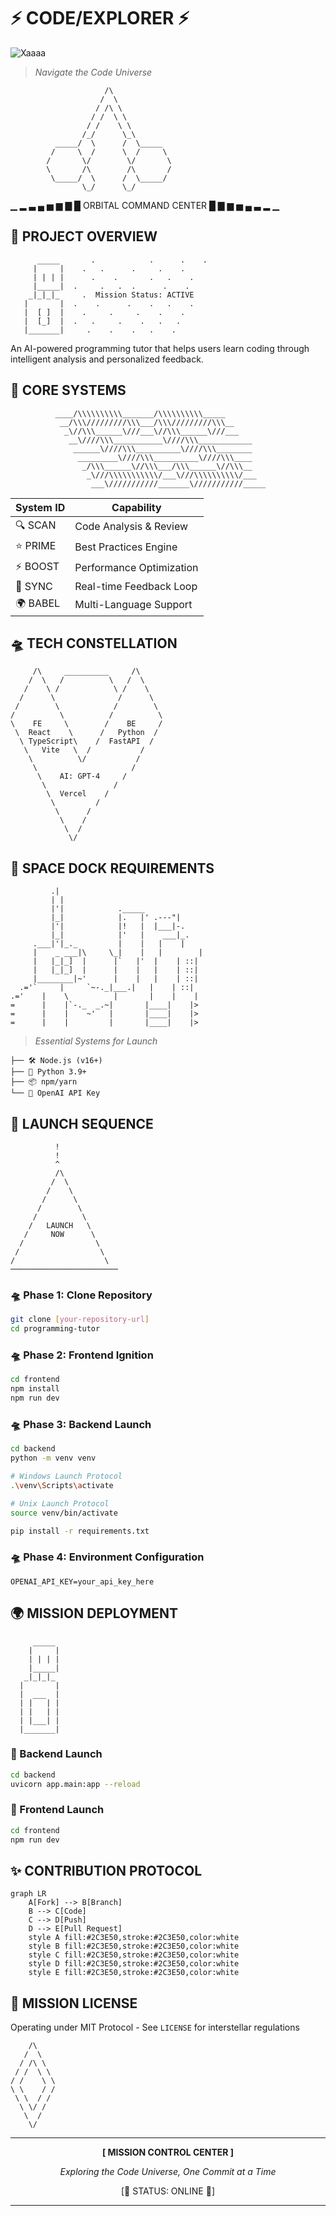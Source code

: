 # ⚡ CODE/EXPLORER ⚡

![Xaaaa](https://github.com/user-attachments/assets/c43eadcd-6d93-4ee9-92a8-8c526fbffb18)

> *Navigate the Code Universe*

```
                     /\
                    /  \
                   / /\ \
                  / /  \ \
                 / /    \ \
                /_/      \_\
          _____/  \      /  \_____
         /     \  /      \  /     \
        /       \/        \/       \
        \       /\        /\       /
         \_____/  \      /  \_____/
                \_/      \_/
```

▁ ▂ ▃ ▄ ▅ ▆ ▇ █ ORBITAL COMMAND CENTER █ ▇ ▆ ▅ ▄ ▃ ▂ ▁

## 🚀 PROJECT OVERVIEW
```
      _____       .            .      .    .
     |     |    .   .      .     .    .  
     | | | |      .    .       .   .    .  
     |_____|  .     .   .  .      .    .
    _|_|_|_     .  Mission Status: ACTIVE   
   |       |  .    .      .    .   .    . 
   |  [ ]  |    .     .     .    .    .
   |  [_]  |  .   .     .    .   .   .
   |_______|     .    .    .   .    .
```

An AI-powered programming tutor that helps users learn coding through intelligent analysis and personalized feedback.

## 💫 CORE SYSTEMS
```
          ____/\\\\\\\\\\_______/\\\\\\\\\\_____        
           __/\\\/////////\\\___/\\\/////////\\\__       
            _\//\\\______\///___\//\\\______\///___      
             __\////\\\___________\////\\\____________     
              ______\////\\\__________\////\\\________    
               _________\////\\\__________\////\\\____   
                _/\\\______\//\\\___/\\\______\//\\\__  
                 _\///\\\\\\\\\\\/___\///\\\\\\\\\\/___ 
                  ___\///////////_______\///////////_____
```

| System ID | Capability |
|-----------|------------|
| 🔍 SCAN   | Code Analysis & Review |
| ⭐ PRIME  | Best Practices Engine |
| ⚡ BOOST  | Performance Optimization |
| 🔄 SYNC   | Real-time Feedback Loop |
| 🌍 BABEL  | Multi-Language Support |

## 🛸 TECH CONSTELLATION
```
     /\     __________     /\
    /  \   /          \   /  \
   /    \ /            \ /    \
  /      \              /      \
 /        \            /        \
/          \          /          \
\    FE     \        /    BE     /
 \  React    \      /   Python  /
  \ TypeScript\    /  FastAPI  /
   \   Vite   \  /           /
    \          \/           /
     \                     /
      \    AI: GPT-4     /
       \               /
        \  Vercel    /
         \         /
          \      /
           \    /
            \  /
             \/
```

## 🌌 SPACE DOCK REQUIREMENTS
```
         .|
         | |
         |'|            ._____
         |_|            |.   |' .---"|
         |'|            |!   |  |___|-.
         |_|            |'   |    ___|_.
     .___|'|_._         |    |   |    |
     |    _ ___|\     \_|    |   |        |
     |   |_|_]  |      |`   |'  |    | ::|
     |   |_|_]  |      |    |   |    | ::|
     |________|~'      |    |   |    | ::|
  .='`     |     `~-._|___.|   |    | ::|
.='    |    \          |       |    |    |
=      |    |`-._  _.~|       |____|    |>
=      |    |    ~'   |       |____|    |>
=      |    |         |       |____|    |>
```

> *Essential Systems for Launch*

```
├── 🛠️ Node.js (v16+)
├── 🐍 Python 3.9+
├── 📦 npm/yarn
└── 🔑 OpenAI API Key
```

## 🌠 LAUNCH SEQUENCE
```
          !
          !
          ^
          /\
         /  \
        /    \
       /      \
      /        \
     /          \
    /   LAUNCH   \
   /     NOW      \
  /                \
 /                  \
/                    \
────────────────────────
```

### 🛸 Phase 1: Clone Repository
```bash
git clone [your-repository-url]
cd programming-tutor
```

### 🛸 Phase 2: Frontend Ignition
```bash
cd frontend
npm install
npm run dev
```

### 🛸 Phase 3: Backend Launch
```bash
cd backend
python -m venv venv

# Windows Launch Protocol
.\venv\Scripts\activate

# Unix Launch Protocol
source venv/bin/activate

pip install -r requirements.txt
```

### 🛸 Phase 4: Environment Configuration
```
OPENAI_API_KEY=your_api_key_here
```

## 🌍 MISSION DEPLOYMENT
```
     _____
    |     |
    | | | |
    |_____|
   _|_|_|_
  |       |
  |  ___  |
  | |   | |
  | |   | |
  | |___| |
  |_______|
```

### 🚀 Backend Launch
```bash
cd backend
uvicorn app.main:app --reload
```

### 🚀 Frontend Launch
```bash
cd frontend
npm run dev
```

## ✨ CONTRIBUTION PROTOCOL
```mermaid
graph LR
    A[Fork] --> B[Branch]
    B --> C[Code]
    C --> D[Push]
    D --> E[Pull Request]
    style A fill:#2C3E50,stroke:#2C3E50,color:white
    style B fill:#2C3E50,stroke:#2C3E50,color:white
    style C fill:#2C3E50,stroke:#2C3E50,color:white
    style D fill:#2C3E50,stroke:#2C3E50,color:white
    style E fill:#2C3E50,stroke:#2C3E50,color:white
```

## 📜 MISSION LICENSE
Operating under MIT Protocol - See `LICENSE` for interstellar regulations

```
    /\
   /  \
  / /\ \
 / /  \ \
/ /    \ \
\ \    / /
 \ \  / /
  \ \/ /
   \  /
    \/
```

---

<div align="center">

**[ MISSION CONTROL CENTER ]**

*Exploring the Code Universe, One Commit at a Time*

[🌟 STATUS: ONLINE 🌟]

</div>

---
